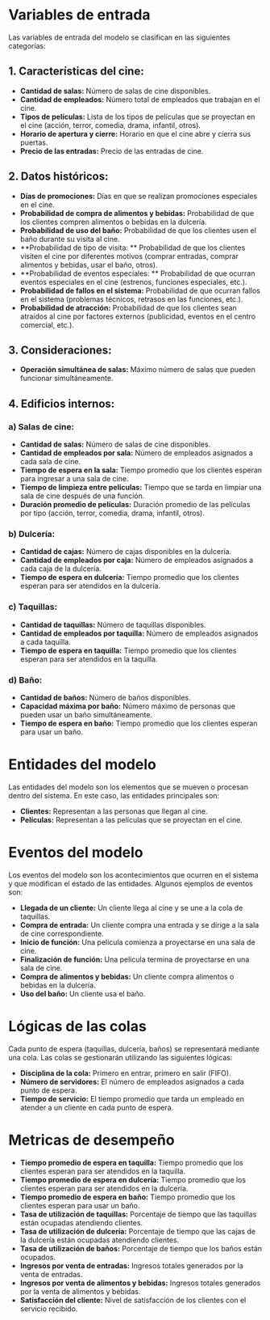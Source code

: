 # Variables de entrada

Las variables de entrada del modelo se clasifican en las siguientes categorías:

## 1. Características del cine:

- **Cantidad de salas:** Número de salas de cine disponibles.
- **Cantidad de empleados:** Número total de empleados que trabajan en el cine.
- **Tipos de películas:** Lista de los tipos de películas que se proyectan en el cine (acción, terror, comedia, drama, infantil, otros).
- **Horario de apertura y cierre:** Horario en que el cine abre y cierra sus puertas.
- **Precio de las entradas:** Precio de las entradas de cine.

## 2. Datos históricos:

- **Días de promociones:** Días en que se realizan promociones especiales en el cine.
- **Probabilidad de compra de alimentos y bebidas:** Probabilidad de que los clientes compren alimentos o bebidas en la dulcería.
- **Probabilidad de uso del baño:** Probabilidad de que los clientes usen el baño durante su visita al cine.
- **Probabilidad de tipo de visita: ** Probabilidad de que los clientes visiten el cine por diferentes motivos (comprar entradas, comprar alimentos y bebidas, usar el baño, otros).
- **Probabilidad de eventos especiales: ** Probabilidad de que ocurran eventos especiales en el cine (estrenos, funciones especiales, etc.).
- **Probabilidad de fallos en el sistema:** Probabilidad de que ocurran fallos en el sistema (problemas técnicos, retrasos en las funciones, etc.).
- **Probabilidad de atracción:** Probabilidad de que los clientes sean atraídos al cine por factores externos (publicidad, eventos en el centro comercial, etc.).


## 3. Consideraciones:

- **Operación simultánea de salas:** Máximo número de salas que pueden funcionar simultáneamente.

## 4. Edificios internos:

### a) Salas de cine:

- **Cantidad de salas:** Número de salas de cine disponibles.
- **Cantidad de empleados por sala:** Número de empleados asignados a cada sala de cine.
- **Tiempo de espera en la sala:** Tiempo promedio que los clientes esperan para ingresar a una sala de cine.
- **Tiempo de limpieza entre películas:** Tiempo que se tarda en limpiar una sala de cine después de una función.
- **Duración promedio de películas:** Duración promedio de las películas por tipo (acción, terror, comedia, drama, infantil, otros).



### b) Dulcería:

- **Cantidad de cajas:** Número de cajas disponibles en la dulcería.
- **Cantidad de empleados por caja:** Número de empleados asignados a cada caja de la dulcería.
- **Tiempo de espera en dulcería:** Tiempo promedio que los clientes esperan para ser atendidos en la dulcería.

### c) Taquillas:

- **Cantidad de taquillas:** Número de taquillas disponibles.
- **Cantidad de empleados por taquilla:** Número de empleados asignados a cada taquilla.
- **Tiempo de espera en taquilla:** Tiempo promedio que los clientes esperan para ser atendidos en la taquilla.

### d) Baño:

- **Cantidad de baños:** Número de baños disponibles.
- **Capacidad máxima por baño:** Número máximo de personas que pueden usar un baño simultáneamente.
- **Tiempo de espera en baño:** Tiempo promedio que los clientes esperan para usar un baño.

# Entidades del modelo

Las entidades del modelo son los elementos que se mueven o procesan dentro del sistema. En este caso, las entidades principales son:

- **Clientes:** Representan a las personas que llegan al cine.
- **Películas:** Representan a las películas que se proyectan en el cine.

# Eventos del modelo

Los eventos del modelo son los acontecimientos que ocurren en el sistema y que modifican el estado de las entidades. Algunos ejemplos de eventos son:

- **Llegada de un cliente:** Un cliente llega al cine y se une a la cola de taquillas.
- **Compra de entrada:** Un cliente compra una entrada y se dirige a la sala de cine correspondiente.
- **Inicio de función:** Una película comienza a proyectarse en una sala de cine.
- **Finalización de función:** Una película termina de proyectarse en una sala de cine.
- **Compra de alimentos y bebidas:** Un cliente compra alimentos o bebidas en la dulcería.
- **Uso del baño:** Un cliente usa el baño.

# Lógicas de las colas

Cada punto de espera (taquillas, dulcería, baños) se representará mediante una cola. Las colas se gestionarán utilizando las siguientes lógicas:

- **Disciplina de la cola:** Primero en entrar, primero en salir (FIFO).
- **Número de servidores:** El número de empleados asignados a cada punto de espera.
- **Tiempo de servicio:** El tiempo promedio que tarda un empleado en atender a un cliente en cada punto de espera.


# Metricas de desempeño

- **Tiempo promedio de espera en taquilla:** Tiempo promedio que los clientes esperan para ser atendidos en la taquilla.
- **Tiempo promedio de espera en dulcería:** Tiempo promedio que los clientes esperan para ser atendidos en la dulcería.
- **Tiempo promedio de espera en baño:** Tiempo promedio que los clientes esperan para usar un baño.
- **Tasa de utilización de taquillas:** Porcentaje de tiempo que las taquillas están ocupadas atendiendo clientes.
- **Tasa de utilización de dulcería:** Porcentaje de tiempo que las cajas de la dulcería están ocupadas atendiendo clientes.
- **Tasa de utilización de baños:** Porcentaje de tiempo que los baños están ocupados.
- **Ingresos por venta de entradas:** Ingresos totales generados por la venta de entradas.
- **Ingresos por venta de alimentos y bebidas:** Ingresos totales generados por la venta de alimentos y bebidas.
- **Satisfacción del cliente:** Nivel de satisfacción de los clientes con el servicio recibido.
